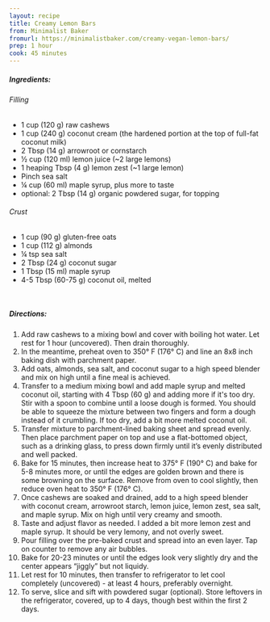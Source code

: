 ```yaml
---
layout: recipe
title: Creamy Lemon Bars
from: Minimalist Baker
fromurl: https://minimalistbaker.com/creamy-vegan-lemon-bars/
prep: 1 hour
cook: 45 minutes
---
```


##### Ingredients:

###### Filling

* 1 cup (120 g) raw cashews
* 1 cup (240 g) coconut cream (the hardened portion at the top of full-fat coconut milk)
* 2 Tbsp (14 g) arrowroot or cornstarch
* ½ cup (120 ml) lemon juice (~2 large lemons)
* 1 heaping Tbsp (4 g) lemon zest (~1 large lemon)
* Pinch sea salt
* ¼ cup (60 ml) maple syrup, plus more to taste
* optional: 2 Tbsp (14 g) organic powdered sugar, for topping

###### Crust

* 1 cup (90 g) gluten-free oats
* 1 cup (112 g) almonds
* ¼ tsp sea salt
* 2 Tbsp (24 g) coconut sugar
* 1 Tbsp (15 ml) maple syrup
* 4-5 Tbsp (60-75 g) coconut oil, melted

<br>

##### Directions:

1. Add raw cashews to a mixing bowl and cover with boiling hot water. Let rest for 1 hour (uncovered). Then drain thoroughly.
2. In the meantime, preheat oven to 350° F (176° C) and line an 8x8 inch baking dish with parchment paper.
3. Add oats, almonds, sea salt, and coconut sugar to a high speed blender and mix on high until a fine meal is achieved.
4. Transfer to a medium mixing bowl and add maple syrup and melted coconut oil, starting with 4 Tbsp (60 g) and adding more if it's too dry. Stir with a spoon to combine until a loose dough is formed. You should be able to squeeze the mixture between two fingers and form a dough instead of it crumbling. If too dry, add a bit more melted coconut oil.
5. Transfer mixture to parchment-lined baking sheet and spread evenly. Then place parchment paper on top and use a flat-bottomed object, such as a drinking glass, to press down firmly until it’s evenly distributed and well packed.
6. Bake for 15 minutes, then increase heat to 375° F (190° C) and bake for 5-8 minutes more, or until the edges are golden brown and there is some browning on the surface. Remove from oven to cool slightly, then reduce oven heat to 350° F (176° C).
7. Once cashews are soaked and drained, add to a high speed blender with coconut cream, arrowroot starch, lemon juice, lemon zest, sea salt, and maple syrup. Mix on high until very creamy and smooth.
8. Taste and adjust flavor as needed. I added a bit more lemon zest and maple syrup. It should be very lemony, and not overly sweet.
9. Pour filling over the pre-baked crust and spread into an even layer. Tap on counter to remove any air bubbles.
10. Bake for 20-23 minutes or until the edges look very slightly dry and the center appears “jiggly” but not liquidy.
11. Let rest for 10 minutes, then transfer to refrigerator to let cool completely (uncovered) - at least 4 hours, preferably overnight.
12. To serve, slice and sift with powdered sugar (optional). Store leftovers in the refrigerator, covered, up to 4 days, though best within the first 2 days.
